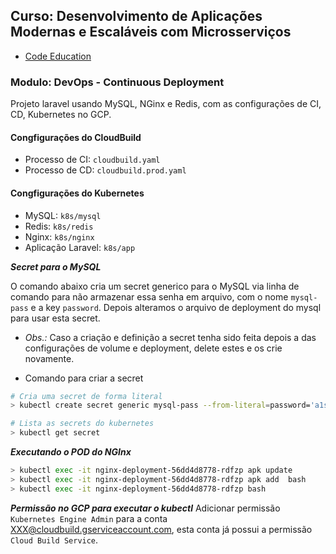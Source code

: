 ## Curso: Desenvolvimento de Aplicações Modernas e Escaláveis com Microsserviços

- [Code Education](https://portal.code.education/)

### Modulo: DevOps - Continuous Deployment

Projeto laravel usando MySQL, NGinx e Redis, com as configurações de CI, CD, Kubernetes no GCP.


#### Congfigurações do CloudBuild

- Processo de CI: `cloudbuild.yaml`
- Processo de CD: `cloudbuild.prod.yaml`


#### Congfigurações do Kubernetes

- MySQL: `k8s/mysql`
- Redis: `k8s/redis`
- Nginx: `k8s/nginx`
- Aplicação Laravel: `k8s/app`

***Secret para o MySQL***

O comando abaixo cria um secret generico para o MySQL via linha de comando para não armazenar essa senha em arquivo, com o nome `mysql-pass` e a key `password`. Depois alteramos o arquivo de deployment do mysql para usar esta secret.

- *Obs.:* Caso a criação e definição a secret tenha sido feita depois a das configurações de volume e deployment, delete estes e os crie novamente.

- Comando para criar a secret
```Bash
# Cria uma secret de forma literal
> kubectl create secret generic mysql-pass --from-literal=password='a1s2d3f4'

# Lista as secrets do kubernetes
> kubectl get secret
```

***Executando o POD do NGInx***
```Bash
> kubectl exec -it nginx-deployment-56dd4d8778-rdfzp apk update
> kubectl exec -it nginx-deployment-56dd4d8778-rdfzp apk add  bash
> kubectl exec -it nginx-deployment-56dd4d8778-rdfzp bash
```

***Permissão no GCP para executar o kubectl***
Adicionar permissão `Kubernetes Engine Admin` para a conta XXX@cloudbuild.gserviceaccount.com, esta conta já possui a permissão `Cloud Build Service`.